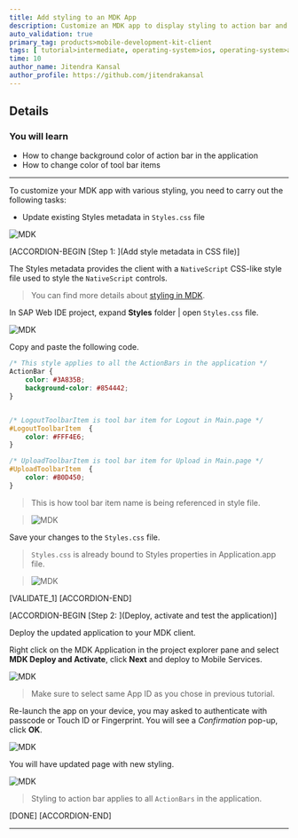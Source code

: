 ```yaml
---
title: Add styling to an MDK App
description: Customize an MDK app to display styling to action bar and tool bar items.
auto_validation: true
primary_tag: products>mobile-development-kit-client
tags: [ tutorial>intermediate, operating-system>ios, operating-system>android, topic>mobile, products>sap-cloud-platform, products>mobile-development-kit-client, software-product-function>sap-cloud-platform-mobile-services ]
time: 10
author_name: Jitendra Kansal
author_profile: https://github.com/jitendrakansal
---
```


## Details
### You will learn
  - How to change background color of action bar in the application
  - How to change color of tool bar items

---

To customize your MDK app with various styling, you need to carry out the following tasks:

*  Update existing Styles metadata in `Styles.css` file

![MDK](img_1.gif)

[ACCORDION-BEGIN [Step 1: ](Add style metadata in CSS file)]

The Styles metadata provides the client with a `NativeScript` CSS-like style file used to style the `NativeScript` controls.

>You can find more details about [styling in MDK](https://help.sap.com/viewer/977416d43cd74bdc958289038749100e/Latest/en-US/fb52430105254f9b8869cad9039c1529.html).

In SAP Web IDE project, expand **Styles** folder | open `Styles.css` file.

![MDK](img_001.png)

Copy and paste the following code.

```css
/* This style applies to all the ActionBars in the application */
ActionBar {
    color: #3A835B;
    background-color: #854442;
}


/* LogoutToolbarItem is tool bar item for Logout in Main.page */
#LogoutToolbarItem  {
    color: #FFF4E6;
}

/* UploadToolbarItem is tool bar item for Upload in Main.page */
#UploadToolbarItem  {
    color: #B0D450;
}
```

>This is how tool bar item name is being referenced in style file.

>![MDK](img_002.png)

Save your changes to the `Styles.css` file.

>`Styles.css` is already bound to Styles properties in Application.app file.

>![MDK](img_003.png)

[VALIDATE_1]
[ACCORDION-END]

[ACCORDION-BEGIN [Step 2: ](Deploy, activate and test the application)]

Deploy the updated application to your MDK client.

Right click on the MDK Application in the project explorer pane and select **MDK Deploy and Activate**, click **Next** and deploy to Mobile Services.

![MDK](img_004.png)

>Make sure to select same App ID as you chose in previous tutorial.

Re-launch the app on your device, you may asked to authenticate with passcode or Touch ID or Fingerprint. You will see a _Confirmation_ pop-up, click **OK**.

![MDK](img_005.png)

You will have updated page with new styling.

![MDK](img_006.png)

>Styling to action bar applies to all `ActionBars` in the application.

[DONE]
[ACCORDION-END]


---
